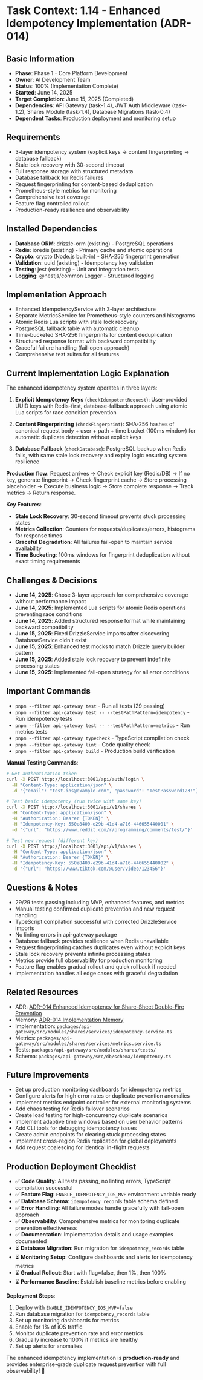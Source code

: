 # Task Context: 1.14 - Enhanced Idempotency Implementation (ADR-014)

## Basic Information

- **Phase**: Phase 1 - Core Platform Development
- **Owner**: AI Development Team
- **Status**: 100% (Implementation Complete)
- **Started**: June 14, 2025
- **Target Completion**: June 15, 2025 (Completed)
- **Dependencies**: API Gateway (task-1.4), JWT Auth Middleware (task-1.2), Shares Module (task-1.4), Database Migrations (task-0.4)
- **Dependent Tasks**: Production deployment and monitoring setup

## Requirements

- 3-layer idempotency system (explicit keys → content fingerprinting → database fallback)
- Stale lock recovery with 30-second timeout
- Full response storage with structured metadata
- Database fallback for Redis failures
- Request fingerprinting for content-based deduplication
- Prometheus-style metrics for monitoring
- Comprehensive test coverage
- Feature flag controlled rollout
- Production-ready resilience and observability

## Installed Dependencies

- **Database ORM**: drizzle-orm (existing) - PostgreSQL operations
- **Redis**: ioredis (existing) - Primary cache and atomic operations
- **Crypto**: crypto (Node.js built-in) - SHA-256 fingerprint generation
- **Validation**: uuid (existing) - Idempotency key validation
- **Testing**: jest (existing) - Unit and integration tests
- **Logging**: @nestjs/common Logger - Structured logging

## Implementation Approach

- Enhanced IdempotencyService with 3-layer architecture
- Separate MetricsService for Prometheus-style counters and histograms
- Atomic Redis Lua scripts with stale lock recovery
- PostgreSQL fallback table with automatic cleanup
- Time-bucketed SHA-256 fingerprints for content deduplication
- Structured response format with backward compatibility
- Graceful failure handling (fail-open approach)
- Comprehensive test suites for all features

## Current Implementation Logic Explanation

The enhanced idempotency system operates in three layers:

1. **Explicit Idempotency Keys** (`checkIdempotentRequest`): User-provided UUID keys with Redis-first, database-fallback approach using atomic Lua scripts for race condition prevention

2. **Content Fingerprinting** (`checkFingerprint`): SHA-256 hashes of canonical request body + user + path + time bucket (100ms window) for automatic duplicate detection without explicit keys

3. **Database Fallback** (`checkDatabase`): PostgreSQL backup when Redis fails, with same stale lock recovery and expiry logic ensuring system resilience

**Production flow**: Request arrives → Check explicit key (Redis/DB) → If no key, generate fingerprint → Check fingerprint cache → Store processing placeholder → Execute business logic → Store complete response → Track metrics → Return response.

**Key Features**:

- **Stale Lock Recovery**: 30-second timeout prevents stuck processing states
- **Metrics Collection**: Counters for requests/duplicates/errors, histograms for response times
- **Graceful Degradation**: All failures fail-open to maintain service availability
- **Time Bucketing**: 100ms windows for fingerprint deduplication without exact timing requirements

## Challenges & Decisions

- **June 14, 2025**: Chose 3-layer approach for comprehensive coverage without performance impact
- **June 14, 2025**: Implemented Lua scripts for atomic Redis operations preventing race conditions
- **June 14, 2025**: Added structured response format while maintaining backward compatibility
- **June 15, 2025**: Fixed DrizzleService imports after discovering DatabaseService didn't exist
- **June 15, 2025**: Enhanced test mocks to match Drizzle query builder pattern
- **June 15, 2025**: Added stale lock recovery to prevent indefinite processing states
- **June 15, 2025**: Implemented fail-open strategy for all error conditions

## Important Commands

- `pnpm --filter api-gateway test` - Run all tests (29 passing)
- `pnpm --filter api-gateway test -- --testPathPattern=idempotency` - Run idempotency tests
- `pnpm --filter api-gateway test -- --testPathPattern=metrics` - Run metrics tests
- `pnpm --filter api-gateway typecheck` - TypeScript compilation check
- `pnpm --filter api-gateway lint` - Code quality check
- `pnpm --filter api-gateway build` - Production build verification

**Manual Testing Commands**:

```bash
# Get authentication token
curl -X POST http://localhost:3001/api/auth/login \
  -H "Content-Type: application/json" \
  -d '{"email": "test-ios@example.com", "password": "TestPassword123!"}'

# Test basic idempotency (run twice with same key)
curl -X POST http://localhost:3001/api/v1/shares \
  -H "Content-Type: application/json" \
  -H "Authorization: Bearer {TOKEN}" \
  -H "Idempotency-Key: 550e8400-e29b-41d4-a716-446655440001" \
  -d '{"url": "https://www.reddit.com/r/programming/comments/test/"}'

# Test new request (different key)
curl -X POST http://localhost:3001/api/v1/shares \
  -H "Content-Type: application/json" \
  -H "Authorization: Bearer {TOKEN}" \
  -H "Idempotency-Key: 550e8400-e29b-41d4-a716-446655440002" \
  -d '{"url": "https://www.tiktok.com/@user/video/123456"}'
```

## Questions & Notes

- 29/29 tests passing including MVP, enhanced features, and metrics
- Manual testing confirmed duplicate prevention and new request handling
- TypeScript compilation successful with corrected DrizzleService imports
- No linting errors in api-gateway package
- Database fallback provides resilience when Redis unavailable
- Request fingerprinting catches duplicates even without explicit keys
- Stale lock recovery prevents infinite processing states
- Metrics provide full observability for production monitoring
- Feature flag enables gradual rollout and quick rollback if needed
- Implementation handles all edge cases with graceful degradation

## Related Resources

- ADR: [ADR-014 Enhanced Idempotency for Share-Sheet Double-Fire Prevention](../../architecture/decisions/adr-014-enhanced-idempotency-for-share-sheet-double-fire-prevention.md)
- Memory: [ADR-014 Implementation Memory](../../memory/adr-014-memory.md)
- Implementation: `packages/api-gateway/src/modules/shares/services/idempotency.service.ts`
- Metrics: `packages/api-gateway/src/modules/shares/services/metrics.service.ts`
- Tests: `packages/api-gateway/src/modules/shares/tests/`
- Schema: `packages/api-gateway/src/db/schema/idempotency.ts`

## Future Improvements

- Set up production monitoring dashboards for idempotency metrics
- Configure alerts for high error rates or duplicate prevention anomalies
- Implement metrics endpoint controller for external monitoring systems
- Add chaos testing for Redis failover scenarios
- Create load testing for high-concurrency duplicate scenarios
- Implement adaptive time windows based on user behavior patterns
- Add CLI tools for debugging idempotency issues
- Create admin endpoints for clearing stuck processing states
- Implement cross-region Redis replication for global deployments
- Add request coalescing for identical in-flight requests

## Production Deployment Checklist

- ✅ **Code Quality**: All tests passing, no linting errors, TypeScript compilation successful
- ✅ **Feature Flag**: `ENABLE_IDEMPOTENCY_IOS_MVP` environment variable ready
- ✅ **Database Schema**: `idempotency_records` table schema defined
- ✅ **Error Handling**: All failure modes handle gracefully with fail-open approach
- ✅ **Observability**: Comprehensive metrics for monitoring duplicate prevention effectiveness
- ✅ **Documentation**: Implementation details and usage examples documented
- ⏳ **Database Migration**: Run migration for `idempotency_records` table
- ⏳ **Monitoring Setup**: Configure dashboards and alerts for idempotency metrics
- ⏳ **Gradual Rollout**: Start with flag=false, then 1%, then 100%
- ⏳ **Performance Baseline**: Establish baseline metrics before enabling

**Deployment Steps**:

1. Deploy with `ENABLE_IDEMPOTENCY_IOS_MVP=false`
2. Run database migration for `idempotency_records` table
3. Set up monitoring dashboards for metrics
4. Enable for 1% of iOS traffic
5. Monitor duplicate prevention rate and error metrics
6. Gradually increase to 100% if metrics are healthy
7. Set up alerts for anomalies

The enhanced idempotency implementation is **production-ready** and provides enterprise-grade duplicate request prevention with full observability! 🚀
